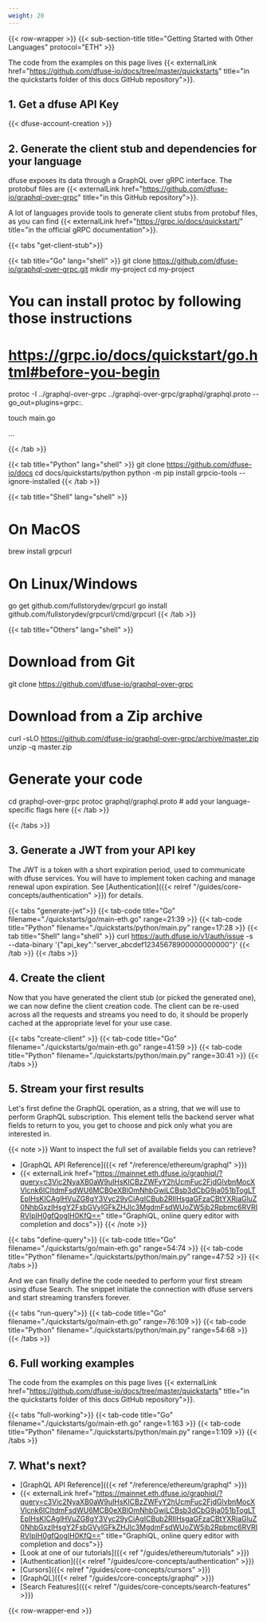 ```yaml
---
weight: 20
---
```


{{< row-wrapper >}}
{{< sub-section-title title="Getting Started with Other Languages"  protocol="ETH" >}}

The code from the examples on this page lives {{< externalLink href="https://github.com/dfuse-io/docs/tree/master/quickstarts" title="in the quickstarts folder of this docs GitHub repository">}}.

## 1. Get a dfuse API Key

{{< dfuse-account-creation >}}

## 2. Generate the client stub and dependencies for your language

dfuse exposes its data through a GraphQL over gRPC interface. The protobuf files are {{< externalLink href="https://github.com/dfuse-io/graphql-over-grpc" title="in this GitHub repository">}}.

A lot of languages provide tools to generate client stubs from protobuf files, as you can find {{< externalLink href="https://grpc.io/docs/quickstart/" title="in the official gRPC documentation">}}.

{{< tabs "get-client-stub">}}

{{< tab title="Go" lang="shell" >}}
git clone https://github.com/dfuse-io/graphql-over-grpc.git
mkdir my-project
cd my-project

# You can install protoc by following those instructions 
# https://grpc.io/docs/quickstart/go.html#before-you-begin

protoc -I ../graphql-over-grpc ../graphql-over-grpc/graphql/graphql.proto --go_out=plugins=grpc:.

touch main.go

...

{{< /tab >}}

{{< tab title="Python" lang="shell" >}}
git clone https://github.com/dfuse-io/docs
cd docs/quickstarts/python
python -m pip install grpcio-tools --ignore-installed
{{< /tab >}}

{{< tab title="Shell" lang="shell" >}}
# On MacOS
brew install grpcurl

# On Linux/Windows
go get github.com/fullstorydev/grpcurl
go install github.com/fullstorydev/grpcurl/cmd/grpcurl
{{< /tab >}}

{{< tab title="Others" lang="shell" >}}
# Download from Git
git clone https://github.com/dfuse-io/graphql-over-grpc

# Download from a Zip archive
curl -sLO https://github.com/dfuse-io/graphql-over-grpc/archive/master.zip
unzip -q master.zip

# Generate your code
cd graphql-over-grpc
protoc graphql/graphql.proto # add your language-specific flags here
{{< /tab >}}

{{< /tabs >}}


## 3. Generate a JWT from your API key

The JWT is a token with a short expiration period, used to communicate with dfuse services. You will have to implement token caching and manage renewal upon expiration. See [Authentication]({{< relref "/guides/core-concepts/authentication" >}}) for details.

{{< tabs "generate-jwt">}}
{{< tab-code title="Go" filename="./quickstarts/go/main-eth.go" range=21:39 >}}
{{< tab-code title="Python" filename="./quickstarts/python/main.py" range=17:28 >}}
{{< tab title="Shell" lang="shell" >}}
curl https://auth.dfuse.io/v1/auth/issue -s \
  --data-binary '{"api_key":"server_abcdef12345678900000000000"}'
{{< /tab >}}
{{< /tabs >}}


## 4. Create the client

Now that you have generated the client stub (or picked the generated one), we can
now define the client creation code. The client can be re-used across all the
requests and streams you need to do, it should be properly cached at the appropriate
level for your use case.

{{< tabs "create-client" >}}
{{< tab-code title="Go" filename="./quickstarts/go/main-eth.go" range=41:59 >}}
{{< tab-code title="Python" filename="./quickstarts/python/main.py" range=30:41 >}}
{{< /tabs >}}

## 5. Stream your first results

Let's first define the GraphQL operation, as a string, that we will use to perform
GraphQL subscription. This element tells the backend server what fields to return
to you, you get to choose and pick only what you are interested in.

{{< note >}}
Want to inspect the full set of available fields you can retrieve?

* [GraphQL API Reference]({{< ref "/reference/ethereum/graphql" >}})
* {{< externalLink href="https://mainnet.eth.dfuse.io/graphiql/?query=c3Vic2NyaXB0aW9uIHsKICBzZWFyY2hUcmFuc2FjdGlvbnMocXVlcnk6ICItdmFsdWU6MCB0eXBlOmNhbGwiLCBsb3dCbG9ja051bTogLTEpIHsKICAgIHVuZG8gY3Vyc29yCiAgICBub2RlIHsgaGFzaCBtYXRjaGluZ0NhbGxzIHsgY2FsbGVyIGFkZHJlc3MgdmFsdWUoZW5jb2Rpbmc6RVRIRVIpIH0gfQogIH0KfQ==" title="GraphiQL, online query editor with completion and docs">}}
{{< /note >}}

{{< tabs "define-query">}}
{{< tab-code title="Go" filename="./quickstarts/go/main-eth.go" range=54:74 >}}
{{< tab-code title="Python" filename="./quickstarts/python/main.py" range=47:52 >}}
{{< /tabs >}}

And we can finally define the code needed to perform your first stream using
dfuse Search. The snippet initiate the connection with dfuse servers and start
streaming transfers forever.

{{< tabs "run-query">}}
{{< tab-code title="Go" filename="./quickstarts/go/main-eth.go" range=76:109 >}}
{{< tab-code title="Python" filename="./quickstarts/python/main.py" range=54:68 >}}
{{< /tabs >}}

## 6. Full working examples

The code from the examples on this page lives {{< externalLink href="https://github.com/dfuse-io/docs/tree/master/quickstarts" title="in the quickstarts folder of this docs GitHub repository">}}.

{{< tabs "full-working">}}
{{< tab-code title="Go" filename="./quickstarts/go/main-eth.go" range=1:163 >}}
{{< tab-code title="Python" filename="./quickstarts/python/main.py" range=1:109 >}}
{{< /tabs >}}

## 7. What's next?

* [GraphQL API Reference]({{< ref "/reference/ethereum/graphql" >}})
* {{< externalLink href="https://mainnet.eth.dfuse.io/graphiql/?query=c3Vic2NyaXB0aW9uIHsKICBzZWFyY2hUcmFuc2FjdGlvbnMocXVlcnk6ICItdmFsdWU6MCB0eXBlOmNhbGwiLCBsb3dCbG9ja051bTogLTEpIHsKICAgIHVuZG8gY3Vyc29yCiAgICBub2RlIHsgaGFzaCBtYXRjaGluZ0NhbGxzIHsgY2FsbGVyIGFkZHJlc3MgdmFsdWUoZW5jb2Rpbmc6RVRIRVIpIH0gfQogIH0KfQ==" title="GraphiQL, online query editor with completion and docs">}}
* [Look at one of our tutorials]({{< ref "/guides/ethereum/tutorials" >}})
* [Authentication]({{< relref "/guides/core-concepts/authentication" >}})
* [Cursors]({{< relref "/guides/core-concepts/cursors" >}})
* [GraphQL]({{< relref "/guides/core-concepts/graphql" >}})
* [Search Features]({{< relref "/guides/core-concepts/search-features" >}})

{{< row-wrapper-end >}}